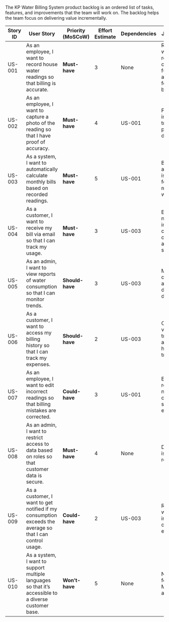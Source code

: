 The KP Water Billing System product backlog is an ordered list of tasks, features, and improvements that the team will work on. The backlog helps the team focus on delivering value incrementally.


| Story ID | User Story | Priority (MoSCoW) | Effort Estimate | Dependencies | Justification |
|----------|------------|--------------------|----------------|--------------|---------------|
| US-001 | As an employee, I want to record house water readings so that billing is accurate. | **Must-have** | 3 | None | Recording water readings is core functionality and critical for accurate billing. |
| US-002 | As an employee, I want to capture a photo of the reading so that I have proof of accuracy. | **Must-have** | 4 | US-001 | Photo proof increases trust and prevents disputes. |
| US-003 | As a system, I want to automatically calculate monthly bills based on recorded readings. | **Must-have** | 5 | US-001 | Bill automation is essential for reducing manual work. |
| US-004 | As a customer, I want to receive my bill via email so that I can track my usage. | **Must-have** | 3 | US-003 | Email notifications increase customer convenience and satisfaction. |
| US-005 | As an admin, I want to view reports of water consumption so that I can monitor trends. | **Should-have** | 3 | US-003 | Monitoring consumption allows for data-driven decisions. |
| US-006 | As a customer, I want to access my billing history so that I can track my expenses. | **Should-have** | 2 | US-003 | Customers value transparency and historical tracking. |
| US-007 | As an employee, I want to edit incorrect readings so that billing mistakes are corrected. | **Could-have** | 3 | US-001 | Editing reduces the need for customer service escalations. |
| US-008 | As an admin, I want to restrict access to data based on roles so that customer data is secure. | **Must-have** | 4 | None | Data privacy is a security requirement. |
| US-009 | As a customer, I want to get notified if my consumption exceeds the average so that I can control usage. | **Could-have** | 2 | US-003 | Reduces wastage and increases customer engagement. |
| US-010 | As a system, I want to support multiple languages so that it’s accessible to a diverse customer base. | **Won’t-have** | 5 | None | Not critical for the initial MVP, can be added later. |